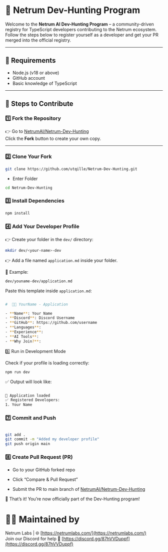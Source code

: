 # 🧠 Netrum Dev-Hunting Program

Welcome to the **Netrum AI Dev-Hunting Program** – a community-driven registry for TypeScript developers contributing to the Netrum ecosystem. Follow the steps below to register yourself as a developer and get your PR merged into the official registry.

---

## 📌 Requirements

- Node.js (v18 or above)
- GitHub account
- Basic knowledge of TypeScript

---

## 🚀 Steps to Contribute

### 1️⃣ Fork the Repository

👉 Go to [NetrumAI/Netrum-Dev-Hunting](https://github.com/NetrumLabs/netrum-dev-hunting)  
Click the **Fork** button to create your own copy.

---

### 2️⃣ Clone Your Fork

```bash
git clone https://github.com/utqille/Netrum-Dev-Hunting.git
```

   - Enter Folder 

   ```bash
   cd Netrum-Dev-Hunting
   ```

### 3️⃣ Install Dependencies

```bash
npm install
```

### 4️⃣ Add Your Developer Profile

👉 Create your folder in the `dev/` directory:

```bash
mkdir dev/<your-name>-dev
```

👉 Add a file named `application.md` inside your folder.

📄 Example:

```bash
dev/youname-dev/application.md
```

Paste this template inside `application.md`:

```bash

#  🧑‍💻 YourName - Application

- **Name**: Your Name 
- **Discord**: Discord Username
- **GitHub**: https://github.com/username
- **Languages**: 
- **Experience**: 
- **AI Tools**: 
- **Why Join?**: 

```

5️⃣ Run in Development Mode

Check if your profile is loading correctly:

```bash
npm run dev
```

✅ Output will look like:

```bash

🚀 Application loaded
✅ Registered Developers:
1. Your Name

```

### 7️⃣ Commit and Push

```bash

git add .
git commit -m "Added my developer profile"
git push origin main

```

### 8️⃣ Create Pull Request (PR)

- Go to your GitHub forked repo

- Click “Compare & Pull Request”

- Submit the PR to main branch of [NetrumAI/Netrum-Dev-Hunting](https://github.com/NetrumLabs/netrum-dev-hunting)


🎉 That’s it! You’re now officially part of the Dev-Hunting program!



# 👨‍💻 Maintained by

Netrum Labs | 🌐 [https://netrumlabs.com/](https://netrumlabs.com/)  
Join our Discord for help 💬 [https://discord.gg/87hVVDuppf](https://discord.gg/87hVVDuppf)

